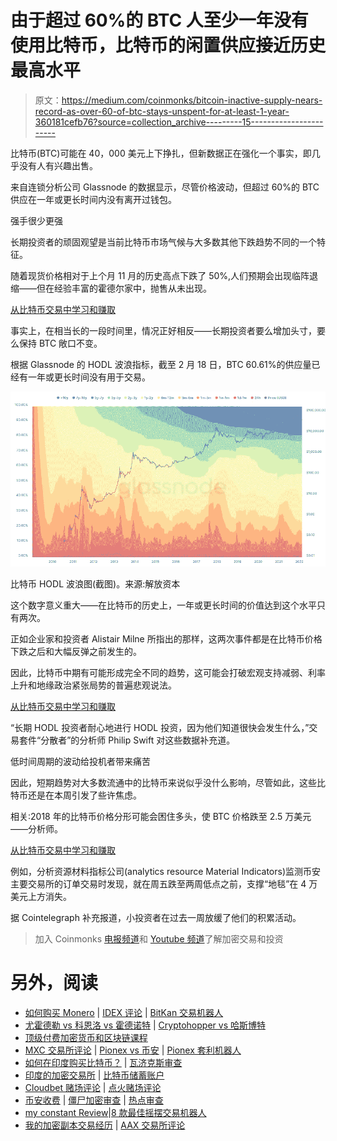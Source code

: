 # 由于超过 60%的 BTC 人至少一年没有使用比特币，比特币的闲置供应接近历史最高水平

> 原文：<https://medium.com/coinmonks/bitcoin-inactive-supply-nears-record-as-over-60-of-btc-stays-unspent-for-at-least-1-year-360181cefb76?source=collection_archive---------15----------------------->

比特币(BTC)可能在 40，000 美元上下挣扎，但新数据正在强化一个事实，即几乎没有人有兴趣出售。

来自连锁分析公司 Glassnode 的数据显示，尽管价格波动，但超过 60%的 BTC 供应在一年或更长时间内没有离开过钱包。

强手很少更强

长期投资者的顽固观望是当前比特币市场气候与大多数其他下跌趋势不同的一个特征。

随着现货价格相对于上个月 11 月的历史高点下跌了 50%,人们预期会出现临阵退缩——但在经验丰富的霍德尔家中，抛售从未出现。

[从比特币交易中学习和赚取](https://bit.ly/cryptoQuantleap)

事实上，在相当长的一段时间里，情况正好相反——长期投资者要么增加头寸，要么保持 BTC 敞口不变。

根据 Glassnode 的 HODL 波浪指标，截至 2 月 18 日，BTC 60.61%的供应量已经有一年或更长时间没有用于交易。

![](img/724973ec95f15dc96d18553abbafd79b.png)

比特币 HODL 波浪图(截图)。来源:解放资本

这个数字意义重大——在比特币的历史上，一年或更长时间的价值达到这个水平只有两次。

正如企业家和投资者 Alistair Milne 所指出的那样，这两次事件都是在比特币价格下跌之后和大幅反弹之前发生的。

因此，比特币中期有可能形成完全不同的趋势，这可能会打破宏观支持减弱、利率上升和地缘政治紧张局势的普遍悲观说法。

[从比特币交易中学习和赚取](https://bit.ly/cryptoQuantleap)

“长期 HODL 投资者耐心地进行 HODL 投资，因为他们知道很快会发生什么，”交易套件“分散者”的分析师 Philip Swift 对这些数据补充道。

低时间周期的波动给投机者带来痛苦

因此，短期趋势对大多数流通中的比特币来说似乎没什么影响，尽管如此，这些比特币还是在本周引发了些许焦虑。

相关:2018 年的比特币价格分形可能会困住多头，使 BTC 价格跌至 2.5 万美元——分析师。

[从比特币交易中学习和赚取](https://bit.ly/cryptoQuantleap)

例如，分析资源材料指标公司(analytics resource Material Indicators)监测币安主要交易所的订单交易时发现，就在周五跌至两周低点之前，支撑“地毯”在 4 万美元上方消失。

据 Cointelegraph 补充报道，小投资者在过去一周放缓了他们的积累活动。

> 加入 Coinmonks [电报频道](https://t.me/coincodecap)和 [Youtube 频道](https://www.youtube.com/c/coinmonks/videos)了解加密交易和投资

# 另外，阅读

*   [如何购买 Monero](https://coincodecap.com/buy-monero) | [IDEX 评论](https://coincodecap.com/idex-review) | [BitKan 交易机器人](https://coincodecap.com/bitkan-trading-bot)
*   [尤霍德勒 vs 科恩洛 vs 霍德诺特](/coinmonks/youhodler-vs-coinloan-vs-hodlnaut-b1050acde55a) | [Cryptohopper vs 哈斯博特](https://coincodecap.com/cryptohopper-vs-haasbot)
*   [顶级付费加密货币和区块链课程](https://coincodecap.com/blockchain-courses)
*   [MXC 交易所评论](/coinmonks/mxc-exchange-review-3af0ec1cba8c) | [Pionex vs 币安](https://coincodecap.com/pionex-vs-binance) | [Pionex 套利机器人](https://coincodecap.com/pionex-arbitrage-bot)
*   [如何在印度购买比特币？](/coinmonks/buy-bitcoin-in-india-feb50ddfef94) | [瓦济克斯审查](/coinmonks/wazirx-review-5c811b074f5b)
*   [印度的加密交易所](/coinmonks/bitcoin-exchange-in-india-7f1fe79715c9) | [比特币储蓄账户](/coinmonks/bitcoin-savings-account-e65b13f92451)
*   [Cloudbet 赌场评论](https://coincodecap.com/cloudbet-casino-review) | [点火赌场评论](https://coincodecap.com/ignition-casino-review)
*   [币安收费](/coinmonks/binance-fees-8588ec17965) | [僵尸加密审查](/coinmonks/botcrypto-review-2021-build-your-own-trading-bot-coincodecap-6b8332d736c7) | [热点审查](/coinmonks/hotbit-review-cd5bec41dafb)
*   [my constant Review](https://coincodecap.com/myconstant-review)|[8 款最佳摇摆交易机器人](https://coincodecap.com/best-swing-trading-bots)
*   [我的加密副本交易经历](/coinmonks/my-experience-with-crypto-copy-trading-d6feb2ce3ac5) | [AAX 交易所评论](/coinmonks/aax-exchange-review-2021-67c5ea09330c)